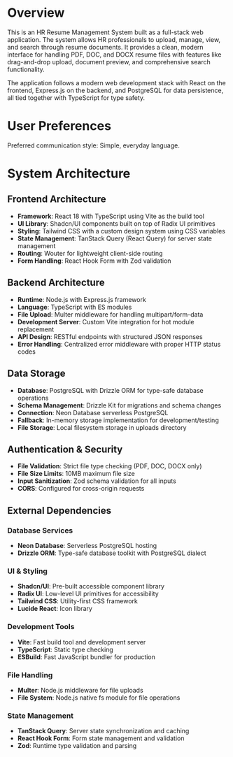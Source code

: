 # Overview

This is an HR Resume Management System built as a full-stack web application. The system allows HR professionals to upload, manage, view, and search through resume documents. It provides a clean, modern interface for handling PDF, DOC, and DOCX resume files with features like drag-and-drop upload, document preview, and comprehensive search functionality.

The application follows a modern web development stack with React on the frontend, Express.js on the backend, and PostgreSQL for data persistence, all tied together with TypeScript for type safety.

# User Preferences

Preferred communication style: Simple, everyday language.

# System Architecture

## Frontend Architecture
- **Framework**: React 18 with TypeScript using Vite as the build tool
- **UI Library**: Shadcn/UI components built on top of Radix UI primitives
- **Styling**: Tailwind CSS with a custom design system using CSS variables
- **State Management**: TanStack Query (React Query) for server state management
- **Routing**: Wouter for lightweight client-side routing
- **Form Handling**: React Hook Form with Zod validation

## Backend Architecture
- **Runtime**: Node.js with Express.js framework
- **Language**: TypeScript with ES modules
- **File Upload**: Multer middleware for handling multipart/form-data
- **Development Server**: Custom Vite integration for hot module replacement
- **API Design**: RESTful endpoints with structured JSON responses
- **Error Handling**: Centralized error middleware with proper HTTP status codes

## Data Storage
- **Database**: PostgreSQL with Drizzle ORM for type-safe database operations
- **Schema Management**: Drizzle Kit for migrations and schema changes
- **Connection**: Neon Database serverless PostgreSQL
- **Fallback**: In-memory storage implementation for development/testing
- **File Storage**: Local filesystem storage in uploads directory

## Authentication & Security
- **File Validation**: Strict file type checking (PDF, DOC, DOCX only)
- **File Size Limits**: 10MB maximum file size
- **Input Sanitization**: Zod schema validation for all inputs
- **CORS**: Configured for cross-origin requests

## External Dependencies

### Database Services
- **Neon Database**: Serverless PostgreSQL hosting
- **Drizzle ORM**: Type-safe database toolkit with PostgreSQL dialect

### UI & Styling
- **Shadcn/UI**: Pre-built accessible component library
- **Radix UI**: Low-level UI primitives for accessibility
- **Tailwind CSS**: Utility-first CSS framework
- **Lucide React**: Icon library

### Development Tools
- **Vite**: Fast build tool and development server
- **TypeScript**: Static type checking
- **ESBuild**: Fast JavaScript bundler for production

### File Handling
- **Multer**: Node.js middleware for file uploads
- **File System**: Node.js native fs module for file operations

### State Management
- **TanStack Query**: Server state synchronization and caching
- **React Hook Form**: Form state management and validation
- **Zod**: Runtime type validation and parsing